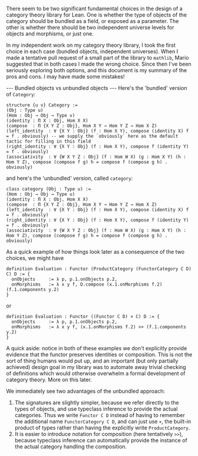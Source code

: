 There seem to be two significant fundamental choices in the design of a category theory library for Lean. One is whether the type of objects of the category should be bundled as a field, or exposed as a parameter. The other is whether there should be two independent universe levels for objects and morphisms, or just one.

In my independent work on my category theory library, I took the first choice in each case (bundled objects, independent universes). When I made a tentative pull request of a small part of the library to `mathlib`, Mario suggested that in both cases I made the wrong choice. Since then I've been seriously exploring both options, and this document is my summary of the pros and cons. I may have made some mistakes!

--- Bundled objects vs unbundled objects ---
Here's the 'bundled' version of `Category`:
````
structure {u v} Category :=
(Obj : Type u)
(Hom : Obj → Obj → Type v)
(identity : Π X : Obj, Hom X X)
(compose  : Π {X Y Z : Obj}, Hom X Y → Hom Y Z → Hom X Z)
(left_identity  : ∀ {X Y : Obj} (f : Hom X Y), compose (identity X) f = f . obviously) -- we supply the `obviously` here as the default tactic for filling in this field
(right_identity : ∀ {X Y : Obj} (f : Hom X Y), compose f (identity Y) = f . obviously)
(associativity  : ∀ {W X Y Z : Obj} (f : Hom W X) (g : Hom X Y) (h : Hom Y Z), compose (compose f g) h = compose f (compose g h) . obviously)
````

and here's the 'unbundled' version, called `category`:
````
class category (Obj : Type u) :=
(Hom : Obj → Obj → Type u)
(identity : Π X : Obj, Hom X X)
(compose  : Π {X Y Z : Obj}, Hom X Y → Hom Y Z → Hom X Z)
(left_identity  : ∀ {X Y : Obj} (f : Hom X Y), compose (identity X) f = f . obviously)
(right_identity : ∀ {X Y : Obj} (f : Hom X Y), compose f (identity Y) = f . obviously)
(associativity  : ∀ {W X Y Z : Obj} (f : Hom W X) (g : Hom X Y) (h : Hom Y Z), compose (compose f g) h = compose f (compose g h) . obviously)
````

As a quick example of how things look later as a consequence of the two choices, we might have
````
definition Evaluation : Functor (ProductCategory (FunctorCategory C D) C) D := {
  onObjects     := λ p, p.1.onObjects p.2,
  onMorphisms   := λ x y f, D.compose (x.1.onMorphisms f.2) (f.1.components y.2)
}
````
or
````
definition Evaluation : Functor ((Functor C D) × C) D := {
  onObjects     := λ p, p.1.onObjects p.2,
  onMorphisms   := λ x y f, (x.1.onMorphisms f.2) >> (f.1.components y.2)
}
````
A quick aside: notice in both of these examples we don't explicitly provide evidence that the functor preserves identities or composition. This is not the sort of thing humans would put up, and an important (but only partially achieved) design goal in my library was to automate away trivial checking of definitions which would otherwise overwhelm a formal development of category theory. More on this later.

We immediately see two advantages of the unbundled approach:
1. The signatures are slightly simpler, because we refer directly to the types of objects, and use typeclass inference to provide the actual categories. Thus we write `Functor C D` instead of having to remember the additional name `FunctorCategory C D`, and can just use `×`, the built-in product of types rather than having the explicitly write `ProductCategory`.
2. It is easier to introduce notation for composition (here tentatively `>>`), because typeclass inference can automatically provide the instance of the actual category handling the composition.

